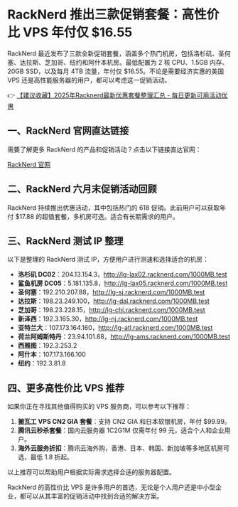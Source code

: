 # RackNerd 推出三款促销套餐：高性价比 VPS 年付仅 $16.55

RackNerd 最近发布了三款全新促销套餐，涵盖多个热门机房，包括洛杉矶、圣何塞、达拉斯、芝加哥、纽约和阿什本机房。最低配置为 2 核 CPU、1.5GB 内存、20GB SSD，以及每月 4TB 流量，年付仅 $16.55。不论是需要经济实惠的美国 VPS 还是高性能服务器的用户，都可以考虑这一促销活动。

👉 [【建议收藏】2025年Racknerd最新优惠套餐整理汇总 - 每日更新可用活动优惠](https://bit.ly/Rack_Nerd)

## 一、RackNerd 官网直达链接

需要了解更多 RackNerd 的产品和促销活动？点击以下链接直达官网：

[RackNerd 官网](https://bit.ly/Rack_Nerd)

## 二、RackNerd 六月末促销活动回顾

RackNerd 持续推出优惠活动，其中包括热门的 618 促销。此前用户可以获取年付 $17.88 的超值套餐，多机房可选。适合有长期需求的用户。

## 三、RackNerd 测试 IP 整理

以下是整理的 RackNerd 测试 IP，方便用户进行测速和选择适合的机房：

- **洛杉矶 DC02**：204.13.154.3，http://lg-lax02.racknerd.com/1000MB.test
- **鲨鱼机房 DC05**：5.181.135.8，http://lg-lax05.racknerd.com/1000MB.test
- **圣何塞**：192.210.207.88，http://lg-sj.racknerd.com/1000MB.test
- **达拉斯**：198.23.249.100，http://lg-dal.racknerd.com/1000MB.test
- **芝加哥**：198.23.228.15，http://lg-chi.racknerd.com/1000MB.test
- **新泽西**：192.3.165.30，http://lg-nj.racknerd.com/1000MB.test
- **亚特兰大**：107.173.164.160，http://lg-atl.racknerd.com/1000MB.test
- **荷兰阿姆斯特丹**：23.94.101.88，http://lg-ams.racknerd.com/1000MB.test
- **西雅图**：192.3.253.2
- **阿什本**：107.173.166.100
- **纽约**：192.3.81.8

## 四、更多高性价比 VPS 推荐

如果你正在寻找其他值得购买的 VPS 服务商，可以参考以下推荐：

1. **搬瓦工 VPS CN2 GIA 套餐**：支持 CN2 GIA 和日本软银机房，年付 $99.99。
2. **腾讯云秒杀套餐**：国内云服务器 1C2G1M 仅需年付 99 元，适合个人和企业用户。
3. **海外云服务折扣**：腾讯云海外购，香港、日本、韩国、新加坡等多地区机房可选，最低 1.8 折起。

以上推荐可以帮助用户根据实际需求选择合适的服务器配置。

RackNerd 的高性价比 VPS 是许多用户的首选，无论是个人用户还是中小型企业，都可以从其丰富的促销活动中找到合适的解决方案。